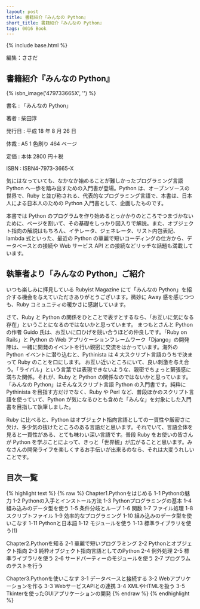 ```yaml
---
layout: post
title: 書籍紹介『みんなの Python』
short_title: 書籍紹介『みんなの Python』
tags: 0016 Book
---
```

{% include base.html %}


編集：ささだ

## 書籍紹介『みんなの Python』
{% isbn_image('479733665X', '') %}

書名
: 「みんなの Python」 

著者
: 柴田淳 

発行日
: 平成 18 年 8 月 26 日 

体裁
: A5 1 色刷り 464 ページ 

定価
: 本体 2800 円＋税 

ISBN
: ISBN4-7973-3665-X 

気にはなっていても、なかなか始めることが難しかったプログラミング言語 Python へ一歩を踏み出すための入門書が登場。Python は、オープンソースの世界で、Ruby と並び称される、代表的なプログラミング言語で、本書は、日本人による日本人のための Python 入門書として、企画したものです。

本書では Python のプログラムを作り始めるとっかかりのところでつまづかないために、ページを割いて、その基礎をしっかり図入りで解説。また、オブジェクト指向の解説はもちろん、イテレータ、ジェネレータ、リスト内包表記、lambda 式といった、最近の Python の華麗で短いコーディングの仕方から、データベースとの接続や Web サービス API との接続などリッチな話題も満載しています。

## 執筆者より「みんなの Python」ご紹介

いつも楽しみに拝見している Rubyist Magazine にて「みんなの Python」を紹介する機会を与えていただきありがとうございます。微妙に Away 感を感じつつも、Ruby コミュニティの暖かさに感謝しています。

さて、Ruby と Python の関係をひとことで表すとするなら、「お互いに気になる存在」ということになるのではないかと思っています。
まつもとさんと Python の作者 Guido 氏は、お互いに口ひげを競い合うほどの仲良しです。「Ruby on Rails」と Python の Web アプリケーションフレームワーク「Django」の開発陣は、一緒に開発のイベントを行い親密に交流をはかっています。海外の Python イベントに潜り込むと、Pythinista は 4 大スクリプト言語のうちで決まって Ruby のことを口にします。
お互い近いところにいて、良い刺激を与え合う。「ライバル」という言葉では表現できないような、親密でちょっと緊張感に満ちた関係。それが、Ruby と Python の関係なのではないかと思っています。
「みんなの Python」はそんなスクリプト言語 Python の入門書です。純粋に Pythinista を目指す方だけでなく、Ruby や Perl など、普段ほかのスクリプト言語を使っていて、Python が気になるひとも含めた「みんな」を対象にした入門書を目指して執筆しました。

Ruby に比べると、Python はオブジェクト指向言語としての一貫性や厳密さに欠け、多少気の抜けたところのある言語だと思います。それでいて、言語全体を見ると一貫性がある、とても味わい深い言語です。普段 Ruby をお使いの皆さんが Python を学ぶことによって、きっと「世界観」が広がることと思います。みなさんの開発ライフを楽しくするお手伝いが出来るのなら、それは大変うれしいことです。

## 目次一覧

{% highlight text %}
{% raw %}
Chapter1.Pythonをはじめる
1-1 Pythonの魅力
1-2 Pythonの入手とインストール方法
1-3 Pythonプログラミングの基本
1-4 組み込みのデータ型を使う
1-5 条件分岐とループ
1-6 関数
1-7 ファイル処理
1-8 スクリプトファイル
1-9 効率的なプログラミング
1-10 組み込みのデータ型を使いこなす
1-11 Pythonと日本語
1-12 モジュールを使う
1-13 標準ライブラリを使う(1)

Chapter2.Pythonを知る
2-1 華麗で短いプログラミング
2-2 Pythonとオブジェクト指向
2-3 純粋オブジェクト指向言語としてのPython
2-4 例外処理
2-5 標準ライブラリを使う
2-6 サードパーティーのモジュールを使う
2-7 プログラムのテストを行う

Chapter3.Pythonを使いこなす
3-1 データベースと接続する
3-2 Webアプリケーションを作る
3-3 WebサービスAPIとの連携
3-4 XMLやHTMLを扱う
3-5 Tkinterを使ったGUIアプリケーションの開発
{% endraw %}
{% endhighlight %}



